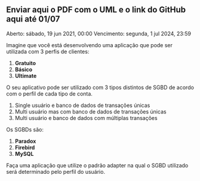 ## Enviar aqui o PDF com o UML e o link do GitHub aqui até 01/07

Aberto: sábado, 19 jun 2021, 00:00
Vencimento: segunda, 1 jul 2024, 23:59

Imagine que você está desenvolvendo uma aplicação que pode ser utilizada com 3 perfis de clientes: 

1) **Gratuito**
2) **Básico**
3) **Ultimate**

O seu aplicativo pode ser utilizado com 3 tipos distintos de SGBD de acordo com o perfil de cada tipo de conta.

1) Single usuário e banco de dados de transações únicas
2) Multi usuário mas com banco de dados de transações únicas
3) Multi usuário e banco de dados com múltiplas transações

Os SGBDs são:

1) **Paradox**
2) **Firebird**
3) **MySQL**

Faça uma aplicação que utilize o padrão adapter na qual o SGBD utilizado será determinado pelo perfil do usuário.  